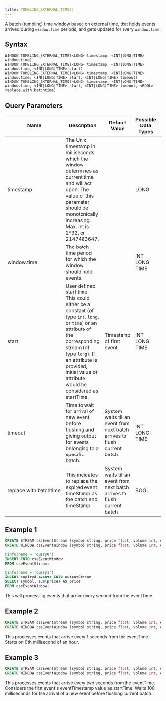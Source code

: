 ```yaml
---
title: TUMBLING_EXTERNAL_TIME()
---
```


A batch (tumbling) time window based on external time, that holds events arrived during `window.time` periods, and gets updated for every `window.time`.

## Syntax

    WINDOW TUMBLING_EXTERNAL_TIME(<LONG> timestamp, <INT|LONG|TIME> window.time)
    WINDOW TUMBLING_EXTERNAL_TIME(<LONG> timestamp, <INT|LONG|TIME> window.time, <INT|LONG|TIME> start)
    WINDOW TUMBLING_EXTERNAL_TIME(<LONG> timestamp, <INT|LONG|TIME> window.time, <INT|LONG|TIME> start, <INT|LONG|TIME> timeout)
    WINDOW TUMBLING_EXTERNAL_TIME(<LONG> timestamp, <INT|LONG|TIME> window.time, <INT|LONG|TIME> start, <INT|LONG|TIME> timeout, <BOOL> replace.with.batchtime)

## Query Parameters

| Name                   | Description        | Default Value           | Possible Data Types | Optional | Dynamic |
|--------------|---------------------------------------|--------------------------|------------------|----------|---------|
| timestamp              | The Unix timestamp in milliseconds which the window determines as current time and will act upon. The value of this parameter should be monotonically increasing. Max. int is 2^32, or 2147483647. |                        | LONG                | No       | Yes     |
| window.time            | The batch time period for which the window should hold events.    |                      | INT LONG TIME       | No       | No      |
| start             | User defined start time. This could either be a constant (of type `int`, `long`, or `time`) or an attribute of the corresponding stream (of type `long`). If an attribute is provided, initial value of attribute would be considered as startTime. | Timestamp of first event     | INT LONG TIME       | Yes      | Yes     |
| timeout      | Time to wait for arrival of new event, before flushing and giving output for events belonging to a specific batch.    | System waits till an event from next batch arrives to flush current batch | INT LONG TIME       | Yes      | No      |
| replace.with.batchtime | This indicates to replace the expired event timeStamp as the batch end timeStamp        | System waits till an event from next batch arrives to flush current batch | BOOL          | Yes      | No      |

## Example 1

```sql
CREATE STREAM cseEventStream (symbol string, price float, volume int, eventTime long);
CREATE WINDOW cseEventWindow (symbol string, price float, volume int, eventTime long) TUMBLING_EXTERNAL_TIME(eventTime, 1 sec) OUTPUT expired events;

@info(name = 'query0')
INSERT INTO cseEventWindow
FROM cseEventStream;

@info(name = 'query1')
INSERT expired events INTO outputStream 
SELECT symbol, sum(price) AS price
FROM cseEventWindow;
```

This will processing events that arrive every second from the eventTime.

## Example 2

```sql
CREATE STREAM cseEventStream (symbol string, price float, volume int, eventTime long);
CREATE WINDOW cseEventWindow (symbol string, price float, volume int, eventTime long) TUMBLING_EXTERNAL_TIME(eventTime, 20 sec, 0) OUTPUT expired events;
```

This processes events that arrive every 1 seconds from the eventTime. Starts on 0th millisecond of an hour.

## Example 3

```sql
CREATE STREAM cseEventStream (symbol string, price float, volume int, eventTime long, eventTimestamp long);
CREATE WINDOW cseEventWindow (symbol string, price float, volume int, eventTime long, eventTimestamp long) TUMBLING_EXTERNAL_TIME(eventTime, 2 sec, eventTimestamp, 100) OUTPUT expired events;
```

This processes events that arrive every two seconds from the eventTime. Considers the first event's eventTimestamp value as startTime. Waits 100 milliseconds for the arrival of a new event before flushing current batch.

